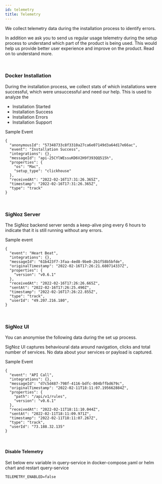 ```yaml
---
id: telemetry
title: Telemetry
---
```


We collect telemetry data during the installation process to identify errors. 

In addition we ask you to send us regular usage telemetry during the setup process to understand which part of the product is being used. This would help us provide better user experience and improve on the product. Read on to understand more.

<p>&nbsp;</p>


### Docker Installation
During the installation process, we collect stats of which installations were successful, which were unsuccessful and need our help. This is used to analyze the

- Installation Started
- Installation Success
- Installation Errors
- Installation Support

Sample Event

```
{
  "anonymousId": "57348733c8f3310a27ca6e07149d3a64d17e66ac",
  "event": "Installation Success",
  "integrations": {},
  "messageId": "api-25CYlWEssuKD6V2H9f393QQ515h",
  "properties": {
    "os": "Mac",
    "setup_type": "clickhouse"
  },
  "receivedAt": "2022-02-16T17:31:26.365Z",
  "timestamp": "2022-02-16T17:31:26.365Z",
  "type": "track"
}
```

<p>&nbsp;</p>


### SigNoz Server

The SigNoz backend server sends a keep-alive ping every 6 hours to indicate that it is still running without any errors.

Sample event
```
{
  "event": "Heart Beat",
  "integrations": {},
  "messageId": "61b423f7-3faa-4ed8-9be0-2b1f58b5bfde",
  "originalTimestamp": "2022-02-16T17:26:21.680714337Z",
  "properties": {
    "version": "v0.6.1"
  },
  "receivedAt": "2022-02-16T17:26:26.665Z",
  "sentAt": "2022-02-16T17:26:25.490Z",
  "timestamp": "2022-02-16T17:26:22.855Z",
  "type": "track",
  "userId": "49.207.216.180",
}
```

<p>&nbsp;</p>


### SigNoz UI 

You can anonymise the following data during the set up process.

SigNoz UI captures behavioural data around navigation, clicks and total number of services. No data about your services or payload is captured.

Sample Event

```
{
  "event": "API Call",
  "integrations": {},
  "messageId": "d7c5d487-798f-4116-bdfc-804bffbd679c",
  "originalTimestamp": "2022-02-11T18:11:07.195662884Z",
  "properties": {
    "path": "/api/v1/rules",
    "version": "v0.6.1"
  },
  "receivedAt": "2022-02-11T18:11:10.044Z",
  "sentAt": "2022-02-11T18:11:09.971Z",
  "timestamp": "2022-02-11T18:11:07.267Z",
  "type": "track",
  "userId": "73.188.32.135"
}
```

<p>&nbsp;</p>

#### Disable Telemetry

Set below env variable in query-service in docker-compose.yaml or helm chart and restart query-service

```
TELEMETRY_ENABLED=false
```